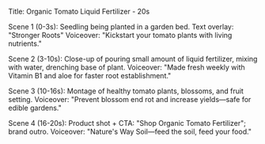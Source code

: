 Title: Organic Tomato Liquid Fertilizer - 20s

Scene 1 (0-3s): Seedling being planted in a garden bed. Text overlay: "Stronger Roots"
Voiceover: "Kickstart your tomato plants with living nutrients."

Scene 2 (3-10s): Close-up of pouring small amount of liquid fertilizer, mixing with water, drenching base of plant.
Voiceover: "Made fresh weekly with Vitamin B1 and aloe for faster root establishment."

Scene 3 (10-16s): Montage of healthy tomato plants, blossoms, and fruit setting.
Voiceover: "Prevent blossom end rot and increase yields—safe for edible gardens."

Scene 4 (16-20s): Product shot + CTA: "Shop Organic Tomato Fertilizer"; brand outro.
Voiceover: "Nature's Way Soil—feed the soil, feed your food."